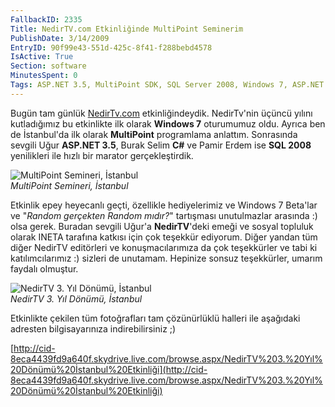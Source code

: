 ```yaml
---
FallbackID: 2335
Title: NedirTV.com Etkinliğinde MultiPoint Seminerim
PublishDate: 3/14/2009
EntryID: 90f99e43-551d-425c-8f41-f288bebd4578
IsActive: True
Section: software
MinutesSpent: 0
Tags: ASP.NET 3.5, MultiPoint SDK, SQL Server 2008, Windows 7, ASP.NET
---
```

Bugün tam günlük
[NedirTv.com](http://www.nedirtv.com/haber/nedirtvcom-Seminerleri---Istanbul-14-Mart-2009.aspx)
etkinliğindeydik. NedirTv'nin üçüncü yılını kutladığımız bu etkinlikte
ilk olarak **Windows 7** oturumumuz oldu. Ayrıca ben de İstanbul'da ilk
olarak **MultiPoint** programlama anlattım. Sonrasında sevgili Uğur
**ASP.NET 3.5**, Burak Selim **C\#** ve Pamir Erdem ise **SQL 2008**
yenilikleri ile hızlı bir marator gerçekleştirdik.

![MultiPoint Semineri,
İstanbul](http://cdn.daron.yondem.com/assets/2335/14032009_1.jpg)\
*MultiPoint Semineri, İstanbul*

Etkinlik epey heyecanlı geçti, özellikle hediyelerimiz ve Windows 7
Beta'lar ve "*Random gerçekten Random mıdır?*" tartışması unutulmazlar
arasında :) olsa gerek. Buradan sevgili Uğur'a **NedirTV**'deki emeği ve
sosyal topluluk olarak INETA tarafına katkısı için çok teşekkür
ediyorum. Diğer yandan tüm diğer NedirTV editörleri ve konuşmacılarımıza
da çok teşekkürler ve tabi ki katılımcılarımız :) sizleri de unutamam.
Hepinize sonsuz teşekkürler, umarım faydalı olmuştur.

![NedirTV 3. Yıl Dönümü,
İstanbul](http://cdn.daron.yondem.com/assets/2335/14032009_2.jpg)\
*NedirTV 3. Yıl Dönümü, İstanbul*

Etkinlikte çekilen tüm fotoğrafları tam çözünürlüklü halleri ile
aşağıdaki adresten bilgisayarınıza indirebilirsiniz ;)

[http://cid-8eca4439fd9a640f.skydrive.live.com/browse.aspx/NedirTV%203.%20Yıl%20Dönümü%20İstanbul%20Etkinliği](http://cid-8eca4439fd9a640f.skydrive.live.com/browse.aspx/NedirTV%203.%20Yıl%20Dönümü%20İstanbul%20Etkinliği)



